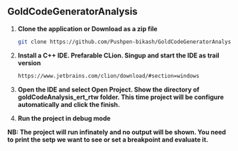 ## GoldCodeGeneratorAnalysis

1. **Clone the application or Download as a zip file**

	  ```bash
    git clone https://github.com/Pushpen-bikash/GoldCodeGeneratorAnalysis.git
	  ```
  
2. **Install a C++ IDE. Prefarable CLion. Singup and start the IDE as trail version**
    ```bash
    https://www.jetbrains.com/clion/download/#section=windows
	  ```
  
 3. **Open the IDE and select Open Project. Show the directory of goldCodeAnalysis_ert_rtw folder. This time project will be configure automatically and click the finish.**
 
 4. **Run the project in debug mode**
 
 **NB: The project will run infinately and no output will be shown. You need to print the setp we want to see or set a breakpoint and evaluate it.**
  
